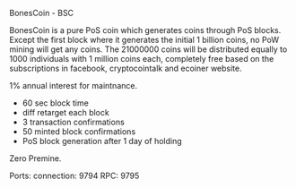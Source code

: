 
BonesCoin - BSC

BonesCoin is a pure PoS coin which generates coins through PoS blocks. Except the first block where it generates the initial 1 billion coins, no PoW mining will get any coins. The 21000000 coins will be distributed equally to 1000 individuals with 1 million coins each, completely free based on the subscriptions in facebook, cryptocointalk and ecoiner website. 


1% annual interest for maintnance. 

- 60 sec block time
- diff retarget each block
- 3 transaction confirmations
- 50 minted block confirmations
- PoS block generation after 1 day of holding

Zero Premine.

Ports:
connection:	9794
RPC:		9795
